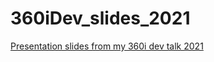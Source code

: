 # 360iDev_slides_2021
[Presentation slides from my 360i dev talk 2021](https://github.com/coreyd303/360iDev_slides_2021/blob/main/BeyondSenior.pdf)

